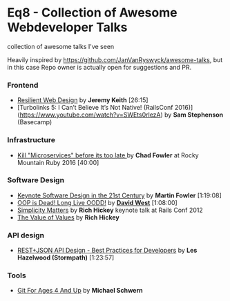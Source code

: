 # Eq8 - Collection of Awesome Webdeveloper Talks

collection of awesome talks I've seen

Heavily inspired by https://github.com/JanVanRyswyck/awesome-talks, but in this case Repo owner is actually open for suggestions and PR.  

### Frontend 

* [Resilient Web Design](https://www.youtube.com/watch?v=W7wj7EDrSko) by **Jeremy Keith** [26:15]
* [Turbolinks 5: I Can’t Believe It’s Not Native! (RailsConf 2016)] (https://www.youtube.com/watch?v=SWEts0rlezA) by **Sam Stephenson** (Basecamp)

### Infrastructure

* [Kill "Microservices" before its too late ](https://www.youtube.com/watch?v=-UKEPd2ipEk) by **Chad Fowler** at Rocky Mountain Ruby 2016 [40:00]

### Software Design

* [Keynote Software Design in the 21st Century](https://youtu.be/B_KIAmFZJz0) by **Martin Fowler** [1:19:08]
* [OOP is Dead! Long Live OODD!](https://www.youtube.com/watch?v=RdE-d_EhzmA) by **[David West](http://davewest.us/)** [1:08:00]
* [Simplicity Matters](https://www.youtube.com/watch?v=rI8tNMsozo0) by **Rich Hickey** keynote talk at Rails Conf 2012 
* [The Value of Values](https://www.youtube.com/watch?v=-6BsiVyC1kM&feature=youtu.be) by **Rich  Hickey**


### API design

* [REST+JSON API Design - Best Practices for Developers](https://www.youtube.com/watch?v=hdSrT4yjS1g) by **Les Hazelwood (Stormpath)** [1:23:57]

### Tools
* [Git For Ages 4 And Up](https://www.youtube.com/watch?v=1ffBJ4sVUb4) by **Michael Schwern**
